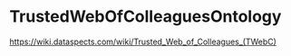# TrustedWebOfColleaguesOntology
https://wiki.dataspects.com/wiki/Trusted_Web_of_Colleagues_(TWebC)
